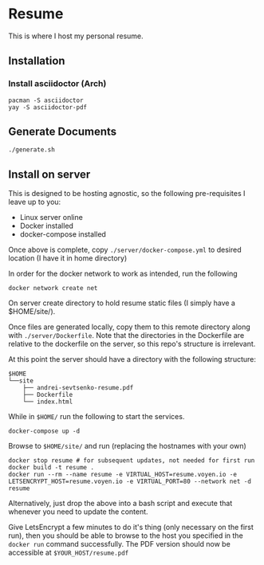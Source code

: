 # Resume
This is where I host my personal resume.

## Installation

### Install asciidoctor (Arch)
```
pacman -S asciidoctor
yay -S asciidoctor-pdf
```

## Generate Documents

```
./generate.sh
```

## Install on server

This is designed to be hosting agnostic, so the following pre-requisites I leave up to you:

- Linux server online
- Docker installed
- docker-compose installed

Once above is complete, copy `./server/docker-compose.yml` to desired location (I have it in home directory)

In order for the docker network to work as intended, run the following

```
docker network create net
```

On server create directory to hold resume static files (I simply have a $HOME/site/). 

Once files are generated locally, copy them to this remote directory along with `./server/Dockerfile`. Note that the directories in the Dockerfile are relative to the dockerfile on the server, so this repo's structure is irrelevant.

At this point the server should have a directory with the following structure:

```
$HOME
└──site
    ├── andrei-sevtsenko-resume.pdf
    ├── Dockerfile
    └── index.html
```

While in `$HOME/` run the following to start the services.

```shell
docker-compose up -d
```

Browse to `$HOME/site/` and run (replacing the hostnames with your own)

```shell
docker stop resume # for subsequent updates, not needed for first run
docker build -t resume .
docker run --rm --name resume -e VIRTUAL_HOST=resume.voyen.io -e LETSENCRYPT_HOST=resume.voyen.io -e VIRTUAL_PORT=80 --network net -d resume
```

Alternatively, just drop the above into a bash script and execute that whenever you need to update the content.

Give LetsEncrypt a few minutes to do it's thing (only necessary on the first run), then you should be able to browse to the host you specified in the `docker run` command successfully. The PDF version should now be accessible at `$YOUR_HOST/resume.pdf`
